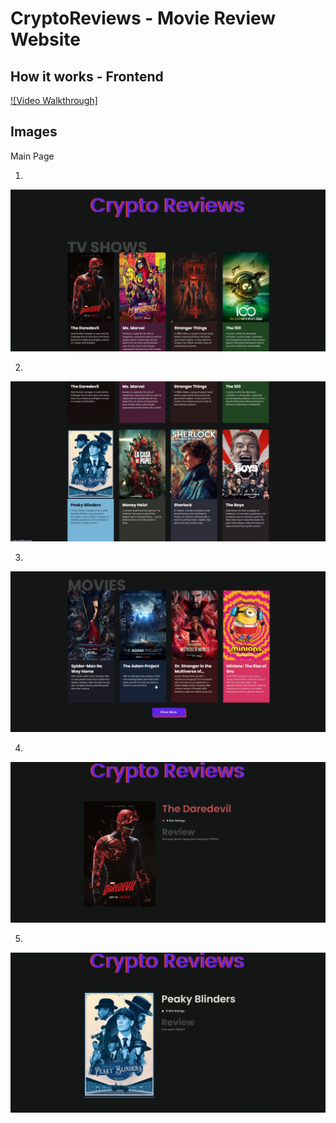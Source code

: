 # CryptoReviews - Movie Review Website

## How it works - Frontend

[![Video Walkthrough]](https://youtu.be/z_lfthOsbQA)

## Images

Main Page

1.

![MainPage](./assets/img-1.png)

2.

![TVShows](./assets/img-2.png)

3. 

![Movies](./assets/img-3.png)

4.

![Review1](./assets/img-4.png)

5.

![Review2](./assets/img-5.png)
